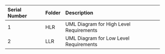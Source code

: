 |**Serial Number**|**Folder**|**Description**|
| :- | :- | :- |
|1|HLR|UML Diagram for High Level Requirements|
|2|LLR|UML Diagram for Low Level Requirements|

